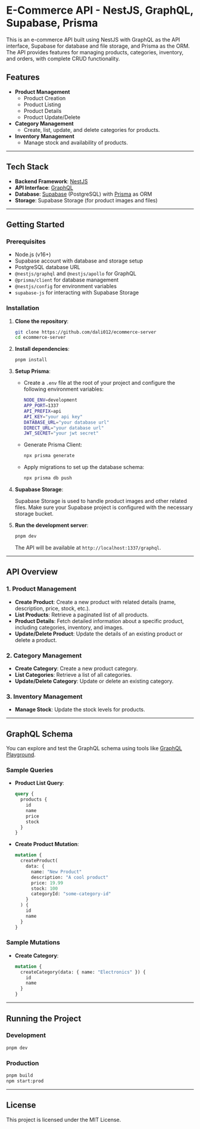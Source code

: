 # E-Commerce API - NestJS, GraphQL, Supabase, Prisma

This is an e-commerce API built using NestJS with GraphQL as the API interface, Supabase for database and file storage, and Prisma as the ORM. The API provides features for managing products, categories, inventory, and orders, with complete CRUD functionality.

## Features

- **Product Management**
  - Product Creation
  - Product Listing
  - Product Details
  - Product Update/Delete
- **Category Management**
  - Create, list, update, and delete categories for products.
- **Inventory Management**
  - Manage stock and availability of products.

---

## Tech Stack

- **Backend Framework**: [NestJS](https://nestjs.com/)
- **API Interface**: [GraphQL](https://graphql.org/)
- **Database**: [Supabase](https://supabase.com/) (PostgreSQL) with [Prisma](https://www.prisma.io/) as ORM
- **Storage**: Supabase Storage (for product images and files)

---

## Getting Started

### Prerequisites

- Node.js (v16+)
- Supabase account with database and storage setup
- PostgreSQL database URL
- `@nestjs/graphql` and `@nestjs/apollo` for GraphQL
- `@prisma/client` for database management
- `@nestjs/config` for environment variables
- `supabase-js` for interacting with Supabase Storage

### Installation

1. **Clone the repository**:

   ```bash
   git clone https://github.com/dali012/ecommerce-server
   cd ecommerce-server
   ```

2. **Install dependencies**:

   ```bash
   pnpm install
   ```

3. **Setup Prisma**:

   - Create a `.env` file at the root of your project and configure the following environment variables:

     ```bash
     NODE_ENV=development
     APP_PORT=1337
     API_PREFIX=api
     API_KEY="your api key"
     DATABASE_URL="your database url"
     DIRECT_URL="your database url"
     JWT_SECRET="your jwt secret"
     ```

   - Generate Prisma Client:

     ```bash
     npx prisma generate
     ```

   - Apply migrations to set up the database schema:

     ```bash
     npx prisma db push
     ```

4. **Supabase Storage**:

   Supabase Storage is used to handle product images and other related files. Make sure your Supabase project is configured with the necessary storage bucket.

5. **Run the development server**:

   ```bash
   pnpm dev
   ```

   The API will be available at `http://localhost:1337/graphql`.

---

## API Overview

### 1. **Product Management**

- **Create Product**: Create a new product with related details (name, description, price, stock, etc.).
- **List Products**: Retrieve a paginated list of all products.
- **Product Details**: Fetch detailed information about a specific product, including categories, inventory, and images.
- **Update/Delete Product**: Update the details of an existing product or delete a product.

### 2. **Category Management**

- **Create Category**: Create a new product category.
- **List Categories**: Retrieve a list of all categories.
- **Update/Delete Category**: Update or delete an existing category.

### 3. **Inventory Management**

- **Manage Stock**: Update the stock levels for products.

---

## GraphQL Schema

You can explore and test the GraphQL schema using tools like [GraphQL Playground](https://www.apollographql.com/docs/apollo-server/testing/graphql-playground/).

### Sample Queries

- **Product List Query**:

  ```graphql
  query {
    products {
      id
      name
      price
      stock
    }
  }
  ```

- **Create Product Mutation**:

  ```graphql
  mutation {
    createProduct(
      data: {
        name: "New Product"
        description: "A cool product"
        price: 19.99
        stock: 100
        categoryId: "some-category-id"
      }
    ) {
      id
      name
    }
  }
  ```

### Sample Mutations

- **Create Category**:

  ```graphql
  mutation {
    createCategory(data: { name: "Electronics" }) {
      id
      name
    }
  }
  ```

---

## Running the Project

### Development

```bash
pnpm dev
```

### Production

```bash
pnpm build
npm start:prod
```

---

## License

This project is licensed under the MIT License.
